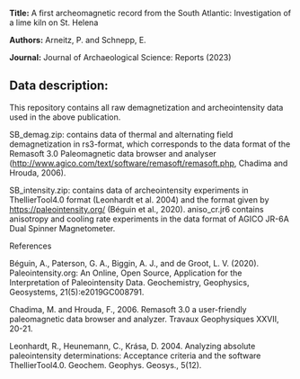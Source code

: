 **Title:** A first archeomagnetic record from the South Atlantic: Investigation of a lime kiln on St. Helena

**Authors:** Arneitz, P. and Schnepp, E.

**Journal:** Journal of Archaeological Science: Reports (2023)

## Data description:

This repository contains all raw demagnetization and archeointensity data used in the above publication.

SB_demag.zip: contains data of thermal and alternating field demagnetization in rs3-format, which corresponds to the data format of the Remasoft 3.0 Paleomagnetic data browser and analyser (http://www.agico.com/text/software/remasoft/remasoft.php, Chadima and Hrouda, 2006).

SB_intensity.zip: contains data of archeointensity experiments in ThellierTool4.0 format (Leonhardt et al. 2004) and the format given by https://paleointensity.org/ (Béguin et al.,
2020). aniso_cr.jr6 contains anisotropy and cooling rate experiments in the data format of AGICO JR-6A Dual Spinner Magnetometer. 

References

Béguin, A., Paterson, G. A., Biggin, A. J., and de Groot, L. V. (2020). Paleointensity.org: An Online, Open Source, Application for the Interpretation of Paleointensity Data. Geochemistry, Geophysics, Geosystems, 21(5):e2019GC008791.

Chadima, M. and Hrouda, F., 2006. Remasoft 3.0 a user-friendly paleomagnetic data browser and analyzer. Travaux Geophysiques XXVII, 20-21.

Leonhardt, R., Heunemann, C., Krása, D. 2004. Analyzing absolute paleointensity determinations: Acceptance criteria and the software ThellierTool4.0. Geochem. Geophys. Geosys., 5(12).
